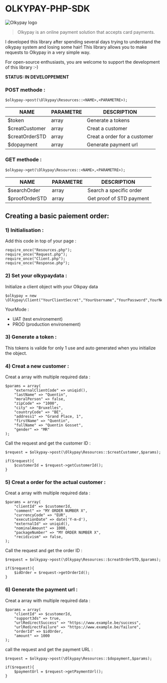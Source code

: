 # OLKYPAY-PHP-SDK
![Olkypay logo](https://www.olkypay.com//wp-content//uploads//2017//03//logo.png)

> Olkypay is an online payment solution that accepts card payments.

I developed this library after spending several days trying to understand the olkypay system and losing some hair! This library allows you to make requests to Olkypay in a very simple way.

For open-source enthusiasts, you are welcome to support the development of this library :-) 

**STATUS: IN DEVELOPPEMENT**

### POST methode :

    $olkypay->post(\Olkypay\Resources::<NAME>,<PARAMETRE>);

| NAME           | PARAMETRE | DESCRIPTION                  |
|----------------|-----------|------------------------------|
| $token         | array     | Generate a tokens            |
| $creatCustomer | array     | Creat a customer             |
| $creatOrderSTD | array     | Creat a order for a customer |
| $dopayment     | array     | Generate payment url         |

### GET methode :

    $olkypay->get(\Olkypay\Resources::<NAME>,<PARAMETRE>);

| NAME           | PARAMETRE | DESCRIPTION                  |
|----------------|-----------|------------------------------|
| $searchOrder	| array     | Search a specific order            |
| $proofOrderSTD| array     | Get proof of STD payment           |


## Creating a basic paiement order:
### 1) Initialisation :
Add this code in top of your page :

    require_once("Resources.php");  
    require_once("Request.php");  
    require_once("Client.php");  
    require_once("Response.php");

### 2) Set your olkypaydata :
Initialize a client object with your Olkpay data 

    $olkypay = new \Olkypay\Client("YourClientSecret","YourUsername","YourPassword",YourNetworkId,YourSupplierId,"YourMode");
    
   YourMode : 
 - UAT (test environement)
 - PROD (production environement)
   

### 3) Generate a token :
This tokens is valide for only 1 use and auto generated when you initialize the object.

### 4) Creat a new customer :
Creat a array with multiple required data :


    $params = array(  
        "externalClientCode" => uniqid(),  
        "lastName" => "Quentin",  
        "moralPerson" => false,  
        "zipCode" => "1000",  
        "city" => "Bruxelles",  
        "countryCode" => "BE",  
        "address1" => "Grand Place, 1",  
        "firstName" => "Quentin",  
        "fullName" => "Quentin Gosset",  
        "gender" => "MR"  
    ); 

Call the request and get the customer ID :

    $request = $olkypay->post(\Olkypay\Resources::$creatCustomer,$params); 
     
    if($request){  
	    $customerId = $request->getCustomerId();
    }
 
 
### 5) Creat a order for the actual customer :
Creat a array with multiple required data :

    $params = array(  
        "clientId" => $customerId,  
        "comment" => "MY ORDER NUMBER X",  
        "currencyCode" => "EUR",  
        "executionDate" => date('Y-m-d'),  
        "externalId" => uniqid(),  
        "nominalAmount" => 1000,  
        "packageNumber" => "MY ORDER NUMBER X",  
        "recidivism" => false,  
    );

 Call the request and get the order ID :

    $request = $olkypay->post(\Olkypay\Resources::$creatOrderSTD,$params);  
      
    if($request){  
        $idOrder = $request->getOrderId();  
    }
### 6) Generate the payment url :
Creat a array with multiple required data :

    $params = array(  
        "clientId" => $customerId,  
        "support3ds" => true,  
        "urlRedirectSuccess" => "https://www.example.be/success",  
        "urlRedirectFailure" => "https://www.example.be/failure",  
        "orderId" => $idOrder,  
        "amount" => 1000  
    );

call the request and get the payment URL :

    $request = $olkypay->post(\Olkypay\Resources::$dopayment,$params);  
      
    if($request){  
        $paymentUrl = $request->getPaymentUrl();  
    }

